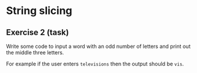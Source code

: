 # String slicing
## Exercise 2 (task)

Write some code to input a word with an odd number of letters and print out the middle three letters.

For example if the user enters `televisions` then the output should be `vis`.